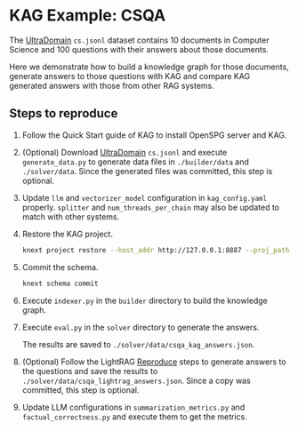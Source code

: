 # KAG Example: CSQA

The [UltraDomain](https://huggingface.co/datasets/TommyChien/UltraDomain/tree/main)
``cs.jsonl`` dataset contains 10 documents in Computer Science and
100 questions with their answers about those documents.

Here we demonstrate how to build a knowledge graph for those documents,
generate answers to those questions with KAG and compare KAG generated
answers with those from other RAG systems.

## Steps to reproduce

1. Follow the Quick Start guide of KAG to install OpenSPG server and KAG.

2. (Optional) Download [UltraDomain](https://huggingface.co/datasets/TommyChien/UltraDomain/tree/main)
   ``cs.jsonl`` and execute ``generate_data.py`` to generate data files in
   ``./builder/data`` and ``./solver/data``. Since the generated files
   was committed, this step is optional.

3. Update ``llm`` and ``vectorizer_model`` configuration in ``kag_config.yaml``
   properly. ``splitter`` and ``num_threads_per_chain`` may also be updated
   to match with other systems.

4. Restore the KAG project.

   ```bash
   knext project restore --host_addr http://127.0.0.1:8887 --proj_path .
   ```

5. Commit the schema.

   ```bash
   knext schema commit
   ```

6. Execute ``indexer.py`` in the ``builder`` directory to build the knowledge graph.

7. Execute ``eval.py`` in the ``solver`` directory to generate the answers.

   The results are saved to ``./solver/data/csqa_kag_answers.json``.

8. (Optional) Follow the LightRAG [Reproduce](https://github.com/HKUDS/LightRAG?tab=readme-ov-file#reproduce)
   steps to generate answers to the questions and save the results to
   ``./solver/data/csqa_lightrag_answers.json``. Since a copy was committed,
   this step is optional.

9. Update LLM configurations in ``summarization_metrics.py`` and ``factual_correctness.py``
   and execute them to get the metrics.
